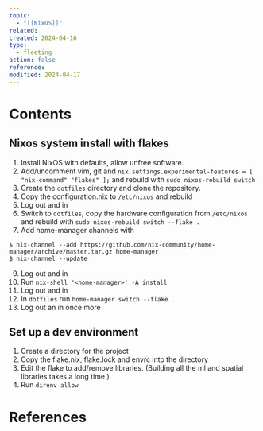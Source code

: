 ```yaml
---
topic:
  - "[[NixOS]]"
related: 
created: 2024-04-16
type:
  - fleeting
action: false
reference: 
modified: 2024-04-17
---
```

# Contents

## Nixos system install with flakes

1. Install NixOS with defaults, allow unfree software.
2. Add/uncomment vim, git and `nix.settings.experimental-features = [ "nix-command" "flakes" ];` and rebuild with `sudo nixos-rebuild switch`
4. Create the `dotfiles` directory and clone the repository.
5. Copy the configuration.nix to `/etc/nixos` and rebuild
6. Log out and in
7. Switch to `dotfiles`, copy the hardware configuration from `/etc/nixos` and rebuild with `sudo nixos-rebuild switch --flake .`
8. Add home-manager channels with 
```
$ nix-channel --add https://github.com/nix-community/home-manager/archive/master.tar.gz home-manager
$ nix-channel --update
```
9. Log out and in
10. Run `nix-shell '<home-manager>' -A install`
11. Log out and in
12. In `dotfiles` run `home-manager switch --flake .`
13. Log out an in once more

## Set up a dev environment

1. Create a directory for the project
2. Copy the flake.nix, flake.lock and envrc into the directory
3. Edit the flake to add/remove libraries. (Building all the ml and spatial libraries takes a long time.)
4. Run `direnv allow`

# References

